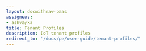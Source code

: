 ```yaml
---
layout: docwithnav-paas
assignees:
- ashvayka
title: Tenant Profiles
description: IoT tenant profiles
redirect_to: "/docs/pe/user-guide/tenant-profiles/"
---
```

